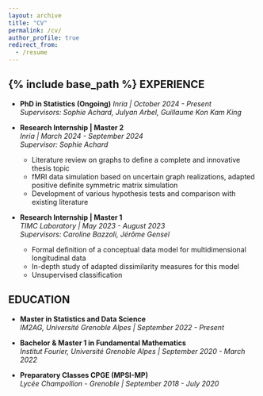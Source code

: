 ```yaml
---
layout: archive
title: "CV"
permalink: /cv/
author_profile: true
redirect_from:
  - /resume
---
```


{% include base_path %}
EXPERIENCE 
---
- **PhD in Statistics (Ongoing)**
  _Inria | October 2024 - Present_  
  _Supervisors: Sophie Achard, Julyan Arbel, Guillaume Kon Kam King_
  
- **Research Internship | Master 2**  
  _Inria | March 2024 - September 2024_  
  _Supervisor: Sophie Achard_  
  - Literature review on graphs to define a complete and innovative thesis topic  
  - fMRI data simulation based on uncertain graph realizations, adapted positive definite symmetric matrix simulation  
  - Development of various hypothesis tests and comparison with existing literature  

- **Research Internship | Master 1**  
  _TIMC Laboratory | May 2023 - August 2023_  
  _Supervisors: Caroline Bazzoli, Jérôme Gensel_  
  - Formal definition of a conceptual data model for multidimensional longitudinal data  
  - In-depth study of adapted dissimilarity measures for this model  
  - Unsupervised classification  


EDUCATION 
---

- **Master in Statistics and Data Science**  
  _IM2AG, Université Grenoble Alpes | September 2022 - Present_  

- **Bachelor & Master 1 in Fundamental Mathematics**  
  _Institut Fourier, Université Grenoble Alpes | September 2020 - March 2022_  

- **Preparatory Classes CPGE (MPSI-MP)**  
  _Lycée Champollion - Grenoble | September 2018 - July 2020_
